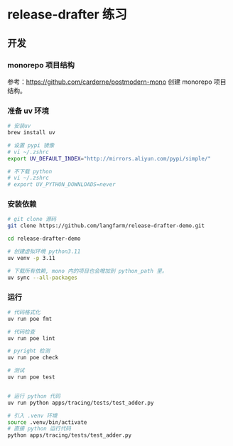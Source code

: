 # release-drafter 练习

## 开发

### monorepo 项目结构

参考：https://github.com/carderne/postmodern-mono 创建 monorepo 项目结构。

### 准备 uv 环境

```bash
# 安装uv
brew install uv

# 设置 pypi 镜像
# vi ~/.zshrc
export UV_DEFAULT_INDEX="http://mirrors.aliyun.com/pypi/simple/"

# 不下载 python
# vi ~/.zshrc
# export UV_PYTHON_DOWNLOADS=never
```

### 安装依赖
```bash
# git clone 源码
git clone https://github.com/langfarm/release-drafter-demo.git

cd release-drafter-demo

# 创建虚拟环境 python3.11
uv venv -p 3.11

# 下载所有依赖, mono 内的项目也会增加到 python_path 里。
uv sync --all-packages
```


### 运行
```bash
# 代码格式化
uv run poe fmt

# 代码检查
uv run poe lint

# pyright 检测
uv run poe check

# 测试
uv run poe test


# 运行 python 代码
uv run python apps/tracing/tests/test_adder.py

# 引入 .venv 环境
source .venv/bin/activate
# 直接 python 运行代码
python apps/tracing/tests/test_adder.py
```